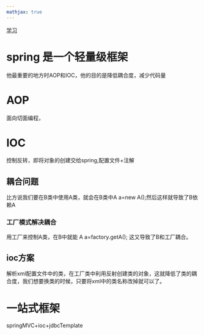 ```yaml
---
mathjax: true
---
```


[学习](https://www.bilibili.com/video/BV1Sb411s7vP?p=59)

# spring 是一个轻量级框架
 他最重要的地方时AOP和IOC，他的目的是降低耦合度，减少代码量

# AOP
 面向切面编程，

# IOC
 控制反转，即将对象的创建交给spring,配置文件+注解
## 耦合问题
 比方说我们要在B类中使用A类，就会在B类中A a=new A();然后这样就导致了B依赖A
### 工厂模式解决耦合
 用工厂来控制A类，在B中就能 A a=factory.getA(); 这又导致了B和工厂耦合。
## ioc方案
 解析xml配置文件中的类，在工厂类中利用反射创建类的对象，这就降低了类的耦合度，我们想要换类的时候，只要将xml中的类名称改掉就可以了。


# 一站式框架
springMVC+ioc+jdbcTemplate